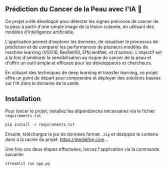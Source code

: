 ## **Prédiction du Cancer de la Peau avec l'IA 🏥**

Ce projet a été développé pour détecter les signes précoces de cancer de la peau à partir d'une simple image de la lésion cutanée, en utilisant des modèles d'intelligence artificielle.

L'application permet d'explorer les données, de visualiser le processus de prédiction et de comparer les performances de plusieurs modèles de machine learning (VGG16, ResNet50, EfficientNet, et d'autres). L'objectif est à la fois d'améliorer la sensibilisation au risque de cancer de la peau et d'offrir un outil simple et efficace pour les développeurs et chercheurs.

En utilisant des techniques de deep learning et transfer learning, ce projet offre un point de départ pour comprendre et déployer des solutions basées sur l'IA dans le domaine de la santé.

## **Installation**

Pour lancer le projet, installez les dépendances nécessaires via le fichier `requirements.txt`

```py
pip install -r requirements.txt
```

Ensuite, téléchargez le jeu de données format `.zip` et dézippez le contenu dans à la racine du projet: https://mediafire.com...

Une fois ces deux étapes effectuées, lancez l'application via la commande suivante:

```
streamlit run app.py
```
